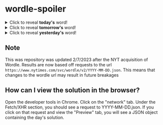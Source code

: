 # wordle-spoiler

<details>
  <summary>Click to reveal <b>today's</b> word!</summary>
  <br>
  <b> blaze </b>
</details>

<details>
  <summary>Click to reveal <b>tomorrow's</b> word!</summary>
  <br>
  <b> vinyl </b>
</details>

<details>
  <summary>Click to reveal <b>yesterday's</b> word!</summary>
  <br>
  <b> snoop </b>
</details>

## Note
This was repository was updated 2/7/2023 after the NYT acquisition of Wordle. Results are now based off requests to the url `https://www.nytimes.com/svc/wordle/v2/YYYY-MM-DD.json`. This means that changes to the wordle url may result in future breakages

## How can I view the solution in the browser?
Open the developer tools in Chrome. Click on the "network" tab. Under the Fetch/XHR section, you should see a request to YYYY-MM-DD.json. If you click on that request and view the "Preview" tab, you will see a JSON object containing the day's solution.